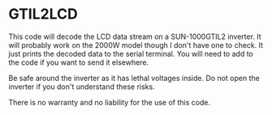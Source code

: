 # GTIL2LCD
This code will decode the LCD data stream on a SUN-1000GTIL2 inverter.
It will probably work on the 2000W model though I don't have one to check.
It just prints the decoded data to the serial terminal. You will need to add to the code if you want to send it elsewhere.

Be safe around the inverter as it has lethal voltages inside. Do not open the inverter if you don't understand these risks.

There is no warranty and no liability for the use of this code.

